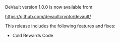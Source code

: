 DeVault version 1.0.0 is now available from:

  <https://github.com/devaultcrypto/devault/>

This release includes the following features and fixes:
 - Cold Rewards Code
